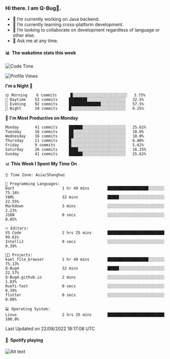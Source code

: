 ### Hi there. I am Q-Bug🐞.

- 🔭 I’m currently working on Java backend.
- 🌱 I’m currently learning cross-platform development.
- 👯 I’m looking to collaborate on development regardless of language or other else.
- 💬 Ask me at any time.

#### 📊 &nbsp;**The wakatime stats this week**  
<!--START_SECTION:waka-->
![Code Time](http://img.shields.io/badge/Code%20Time-2%20hrs%2025%20mins-blue)

![Profile Views](http://img.shields.io/badge/Profile%20Views-0-blue)

**I'm a Night 🦉** 

```text
🌞 Morning    6 commits      █░░░░░░░░░░░░░░░░░░░░░░░░   3.75% 
🌆 Daytime    52 commits     ████████░░░░░░░░░░░░░░░░░   32.5% 
🌃 Evening    92 commits     ██████████████░░░░░░░░░░░   57.5% 
🌙 Night      10 commits     █░░░░░░░░░░░░░░░░░░░░░░░░   6.25%

```
📅 **I'm Most Productive on Monday** 

```text
Monday       41 commits     ██████░░░░░░░░░░░░░░░░░░░   25.62% 
Tuesday      16 commits     ██░░░░░░░░░░░░░░░░░░░░░░░   10.0% 
Wednesday    16 commits     ██░░░░░░░░░░░░░░░░░░░░░░░   10.0% 
Thursday     11 commits     █░░░░░░░░░░░░░░░░░░░░░░░░   6.88% 
Friday       9 commits      █░░░░░░░░░░░░░░░░░░░░░░░░   5.62% 
Saturday     26 commits     ████░░░░░░░░░░░░░░░░░░░░░   16.25% 
Sunday       41 commits     ██████░░░░░░░░░░░░░░░░░░░   25.62%

```


📊 **This Week I Spent My Time On** 

```text
⌚︎ Time Zone: Asia/Shanghai

💬 Programming Languages: 
Dart                     1 hr 49 mins        ██████████████████░░░░░░░   75.16% 
YAML                     32 mins             █████░░░░░░░░░░░░░░░░░░░░   22.55% 
Markdown                 3 mins              ░░░░░░░░░░░░░░░░░░░░░░░░░   2.23% 
JSON                     0 secs              ░░░░░░░░░░░░░░░░░░░░░░░░░   0.05%

🔥 Editors: 
VS Code                  2 hrs 25 mins       █████████████████████████   99.61% 
IntelliJ                 0 secs              ░░░░░░░░░░░░░░░░░░░░░░░░░   0.39%

🐱‍💻 Projects: 
kael_file_browser        1 hr 49 mins        ██████████████████░░░░░░░   75.13% 
Q-Bug4                   32 mins             █████░░░░░░░░░░░░░░░░░░░░   22.57% 
Q-Bug4.github.io         2 mins              ░░░░░░░░░░░░░░░░░░░░░░░░░   1.83% 
RuoYi-fast               0 secs              ░░░░░░░░░░░░░░░░░░░░░░░░░   0.39% 
flutter                  0 secs              ░░░░░░░░░░░░░░░░░░░░░░░░░   0.08%

💻 Operating System: 
Linux                    2 hrs 25 mins       █████████████████████████   100.0%

```


 Last Updated on 22/08/2022 18:17:08 UTC
<!--END_SECTION:waka-->

#### 🎵 &nbsp;**Spotify playing**  
![Alt text](https://spotify-recently-played-readme.vercel.app/api?user=e5y1o4x7kdt9kf2blu4wvmb4s&unique={true|1|on|yes})
